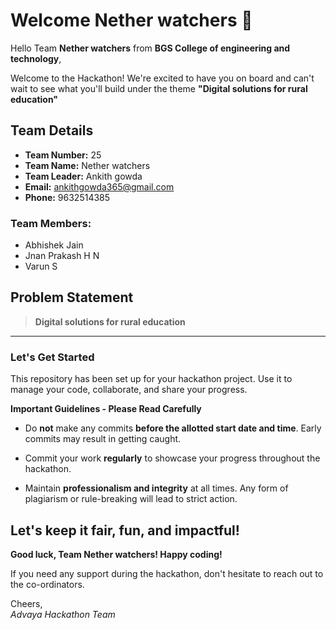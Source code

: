 # Welcome Nether watchers 👋

Hello Team **Nether watchers** from **BGS College of engineering and technology**,

Welcome to the Hackathon! We're excited to have you on board and can't wait to see what you'll build under the theme **"Digital solutions for rural education"** 

## Team Details

- **Team Number:** 25  
- **Team Name:** Nether watchers
- **Team Leader:** Ankith gowda  
- **Email:** ankithgowda365@gmail.com  
- **Phone:** 9632514385  

### Team Members:
- Abhishek Jain 
- Jnan Prakash H N 
- Varun S 

## Problem Statement

> **Digital solutions for rural education**

---

### Let's Get Started 

This repository has been set up for your hackathon project. Use it to manage your code, collaborate, and share your progress.

**Important Guidelines - Please Read Carefully**

- Do **not** make any commits **before the allotted start date and time**. Early commits may result in getting caught.
- Commit your work **regularly** to showcase your progress throughout the hackathon.

- Maintain **professionalism and integrity** at all times. Any form of plagiarism or rule-breaking will lead to strict action.

Let's keep it fair, fun, and impactful! 
---

**Good luck, Team Nether watchers! Happy coding!**

If you need any support during the hackathon, don't hesitate to reach out to the co-ordinators.

Cheers,  
_Advaya Hackathon Team_